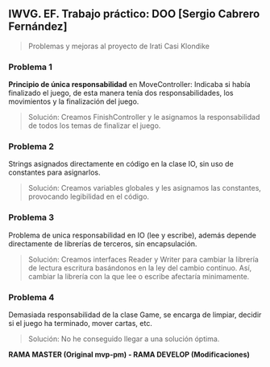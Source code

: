 ## IWVG. EF. Trabajo práctico: DOO [Sergio Cabrero Fernández]
> Problemas y mejoras al proyecto de Irati Casi Klondike
### Problema 1
**Principio de única responsabilidad** en MoveController: Indicaba si había finalizado el juego, de esta manera tenía dos responsabilidades, los movimientos y la finalización del juego. 
> Solución: Creamos FinishController y le asignamos la responsabilidad de todos los temas de finalizar el juego.
### Problema 2
Strings asignados directamente en código en la clase IO, sin uso de constantes para asignarlos.
> Solución: Creamos variables globales y les asignamos las constantes, provocando legibilidad en el código.
### Problema 3
Problema de unica responsabilidad en IO (lee y escribe), además depende directamente de librerías de terceros, sin encapsulación.
> Solución: Creamos interfaces Reader y Writer para cambiar la librería de lectura escritura basándonos en la ley del cambio continuo. Así, cambiar la librería con la que lee o escribe afectaría minimamente.
### Problema 4
Demasiada responsabilidad de la clase Game, se encarga de limpiar, decidir si el juego ha terminado, mover cartas, etc.
> Solución: No he conseguido llegar a una solución óptima.

**RAMA MASTER (Original mvp-pm) - RAMA DEVELOP (Modificaciones)**
